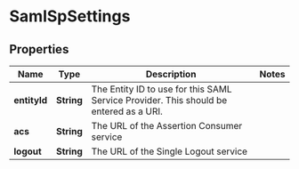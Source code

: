 # SamlSpSettings

## Properties
Name | Type | Description | Notes
------------ | ------------- | ------------- | -------------
**entityId** | **String** | The Entity ID to use for this SAML Service Provider. This should be entered as a URI. | 
**acs** | **String** | The URL of the Assertion Consumer service | 
**logout** | **String** | The URL of the Single Logout service | 
